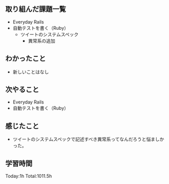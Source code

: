 ## 取り組んだ課題一覧

- Everyday Rails  
- 自動テストを書く（Ruby）
  - ツイートのシステムスペック
    - 異常系の追加

## わかったこと

* 新しいことはなし

## 次やること

- Everyday Rails
- 自動テストを書く（Ruby）

## 感じたこと

- ツイートのシステムスペックで記述すべき異常系ってなんだろうと悩ましかった。
 
## 学習時間

Today:1h
Total:1011.5h
